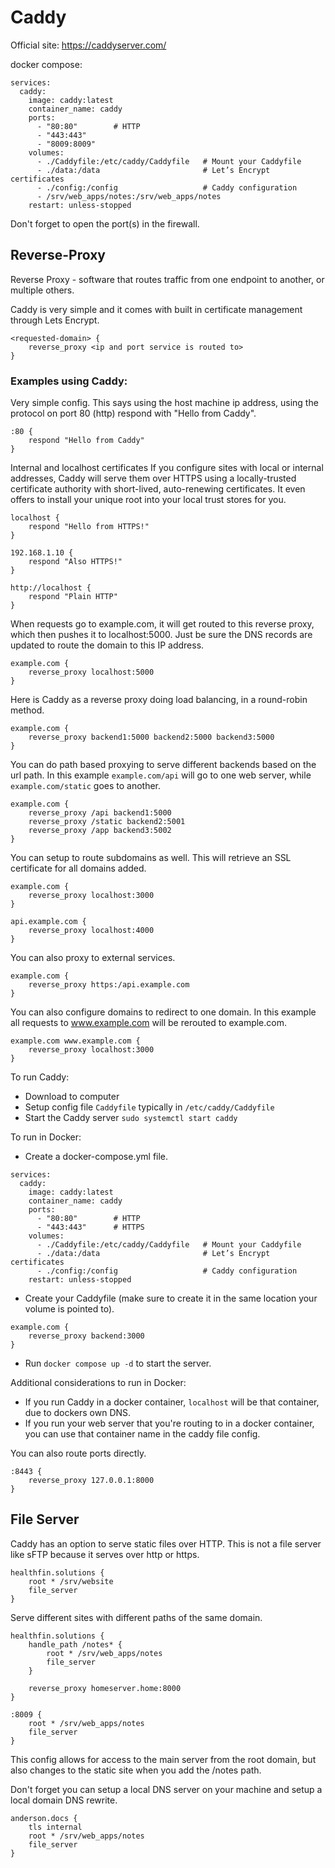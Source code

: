 # Caddy

Official site: https://caddyserver.com/

docker compose:
```
services:
  caddy:
    image: caddy:latest
    container_name: caddy
    ports:
      - "80:80"        # HTTP
      - "443:443"
      - "8009:8009"
    volumes:
      - ./Caddyfile:/etc/caddy/Caddyfile   # Mount your Caddyfile
      - ./data:/data                       # Let’s Encrypt certificates
      - ./config:/config                   # Caddy configuration
      - /srv/web_apps/notes:/srv/web_apps/notes
    restart: unless-stopped
```

Don't forget to open the port(s) in the firewall.

## Reverse-Proxy

Reverse Proxy - software that routes traffic from one endpoint to another, or multiple others.

Caddy is very simple and it comes with built in certificate management through Lets Encrypt. 

```caddy
<requested-domain> {
    reverse_proxy <ip and port service is routed to>
}
```

### Examples using Caddy:

Very simple config. This says using the host machine ip address, using the protocol on port 80 (http)
respond with "Hello from Caddy".

```caddy
:80 {
    respond "Hello from Caddy"
}
```

Internal and localhost certificates
If you configure sites with local or internal addresses, Caddy will serve them over HTTPS 
using a locally-trusted certificate authority with short-lived, auto-renewing certificates. 
It even offers to install your unique root into your local trust stores for you.
```caddy
localhost {
	respond "Hello from HTTPS!"
}

192.168.1.10 {
	respond "Also HTTPS!"
}

http://localhost {
	respond "Plain HTTP"
}
```

When requests go to example.com, it will get routed
to this reverse proxy, which then pushes it to localhost:5000. Just be sure the DNS
records are updated to route the domain to this IP address.
```caddy
example.com {
    reverse_proxy localhost:5000
}
```

Here is Caddy as a reverse proxy doing load balancing, in a round-robin method.
```caddy
example.com {
    reverse_proxy backend1:5000 backend2:5000 backend3:5000
}
```

You can do path based proxying to serve different backends based on the url path. In this 
example ``example.com/api`` will go to one web server, while ``example.com/static`` goes to another.
```caddy
example.com {
    reverse_proxy /api backend1:5000
    reverse_proxy /static backend2:5001
    reverse_proxy /app backend3:5002
}
```

You can setup to route subdomains as well. This will retrieve an SSL certificate for all domains added.
```caddy
example.com {
    reverse_proxy localhost:3000
}

api.example.com {
    reverse_proxy localhost:4000
}
```

You can also proxy to external services.
```caddy
example.com {
    reverse_proxy https:/api.example.com
}
```

You can also configure domains to redirect to one domain. In this example all requests to 
www.example.com will be rerouted to example.com. 
```caddy
example.com www.example.com {
    reverse_proxy localhost:3000
}
```

To run Caddy:

- Download to computer
- Setup config file ``Caddyfile`` typically in ``/etc/caddy/Caddyfile``
- Start the Caddy server ``sudo systemctl start caddy``

To run in Docker:

- Create a docker-compose.yml file.
```docker-compose
services:
  caddy:
    image: caddy:latest
    container_name: caddy
    ports:
      - "80:80"        # HTTP
      - "443:443"      # HTTPS
    volumes:
      - ./Caddyfile:/etc/caddy/Caddyfile   # Mount your Caddyfile
      - ./data:/data                       # Let’s Encrypt certificates
      - ./config:/config                   # Caddy configuration
    restart: unless-stopped
```

- Create your Caddyfile (make sure to create it in the same location your volume is pointed to).
```caddy
example.com {
    reverse_proxy backend:3000
}
```
- Run ``docker compose up -d`` to start the server.

Additional considerations to run in Docker:

- If you run Caddy in a docker container, ``localhost`` will be that container, due to dockers own DNS.
- If you run your web server that you're routing to in a docker container, you can use that container name
    in the caddy file config.

You can also route ports directly.

```
:8443 {
    reverse_proxy 127.0.0.1:8000
}
```

## File Server

Caddy has an option to serve static files over HTTP. This is not a file server like sFTP
because it serves over http or https.

```caddy
healthfin.solutions {
    root * /srv/website
    file_server
}
```

Serve different sites with different paths of the same domain.

```caddy
healthfin.solutions {
    handle_path /notes* {
        root * /srv/web_apps/notes
        file_server
    }

    reverse_proxy homeserver.home:8000
}

:8009 {
    root * /srv/web_apps/notes
    file_server
}
```

This config allows for access to the main server from the root domain, but 
also changes to the static site when you add the /notes path.

Don't forget you can setup a local DNS server on your machine and setup a 
local domain DNS rewrite.

```caddy
anderson.docs {
    tls internal
    root * /srv/web_apps/notes
    file_server
}
```
